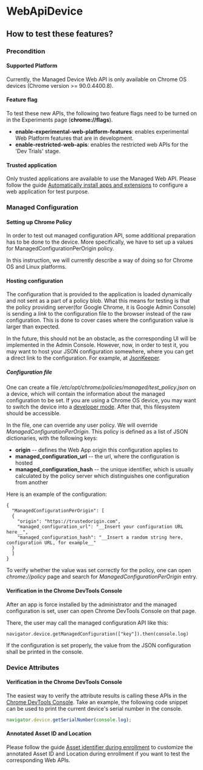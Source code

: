 # WebApiDevice
## How to test these features?

### Precondition
#### Supported Platform
Currently, the Managed Device Web API is only available on Chrome OS devices (Chrome version >= 90.0.4400.8).
#### Feature flag
To test these new APIs, the following two feature flags need to be turned on in the Experiments page (**chrome://flags**).
* **enable-experimental-web-platform-features**: enables experimental Web Platform features that are in development.
* **enable-restricted-web-apis**: enables the restricted web APIs for the 'Dev Trials' stage.
#### Trusted application
Only trusted applications are available to use the Managed Web API. Please follow the guide [Automatically install apps and extensions](https://support.google.com/chrome/a/answer/6306504) to configure a web application for test purpose.

### Managed Configuration
#### Setting up Chrome Policy
In order to test out managed configuration API, some additional preparation has to be done to the device. More specifically, we have to set up a values for ManagedConfigurationPerOrigin policy.  

In this instruction, we will currently describe a way of doing so for Chrome OS and Linux platforms.

#### Hosting configuration

The configuration that is provided to the application is loaded dynamically and not sent as a part of a policy blob. What this means for testing is that the policy providing server(for Google Chrome, it is Google Admin Console) is sending a *link* to the configuration file to the browser instead of the raw configuration. This is done to cover cases where the configuration value is larger than expected. 

In the future, this should not be an obstacle, as the corresponding UI will be implemented in the Admin Console. However, now, in order to test it, you may want to host your JSON configuration somewhere, where you can get a direct link to the configuration. For example, at [JsonKeeper](https://jsonkeeper.com/).

##### Configuration file
One can create a file */etc/opt/chrome/policies/managed/test_policy.json* on a device, which will contain the information about the managed configuration to be set.
If you are using a Chrome OS device, you may want to switch the device into a [developer mode](https://chromium.googlesource.com/chromiumos/docs/+/HEAD/developer_mode.md#dev-mode). After that, this filesystem should be accessible.

In the file, one can override any user policy. We will override *ManagedConfigurationPerOrigin*. This policy is defined as a list of JSON dictionaries, with the following keys:
- __origin__ -- defines the Web App origin this configuration applies to
- __managed_configuration_url__ -- the url, where the configuration is hosted
- __managed_configuration_hash__ -- the unique identifier, which is usually calculated by the policy server which distinguishes one configuration from another

Here is an example of the configuration:

```
{
  "ManagedConfigurationPerOrigin": [
  {
    "origin": "https://trustedorigin.com",
    "managed_configuration_url": "__Insert your configuration URL here__",
    "managed_configuration_hash": "__Insert a random string here, configuration URL, for example__"
  }
  ]
}
```

To verify whether the value was set correctly for the policy, one can open *chrome://policy* page and search for *ManagedConfigurationPerOrigin* entry.

#### Verification in the Chrome DevTools Console

After an app is force installed by the administrator and the managed configuration is set, user can open Chrome DevTools Console on that page.

There, the user may call the managed configuration API like this:
```
navigator.device.getManagedConfiguration(["key"]).then(console.log)
```

If the configuration is set properly, the value from the JSON configuration shall be printed in the console. 

### Device Attributes
#### Verification in the Chrome DevTools Console
The easiest way to verify the attribute results is calling these APIs in the [Chrome DevTools Console](https://developers.google.com/web/tools/chrome-devtools/console). Take an example, the following code snippet can be used to print the current device's serial number in the console.
```javascript
navigator.device.getSerialNumber(console.log);
```
#### Annotated Asset ID and Location
Please follow the guide [Asset identifier during enrollment](https://support.google.com/chrome/a/answer/2657289?hl=en#allow_to_update_device_attribute) to customize the annotated Asset ID and Location during enrollment if you want to test the corresponding Web APIs.

